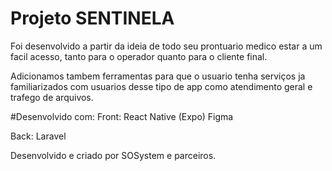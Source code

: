 # Projeto SENTINELA

Foi desenvolvido a partir da ideia de todo seu prontuario medico estar a um facil acesso, tanto para o operador quanto para o cliente final.

Adicionamos tambem ferramentas para que o usuario tenha serviços ja familiarizados com usuarios desse tipo de app como atendimento geral e trafego de arquivos.

#Desenvolvido com:
Front:
React Native (Expo)
Figma

Back:
Laravel

Desenvolvido e criado por SOSystem e parceiros.
